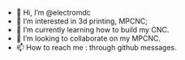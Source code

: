 - 👋 Hi, I’m @electromdc
- 👀 I’m interested in 3d printing, MPCNC;
- 🌱 I’m currently learning how to build my CNC. 
- 💞️ I’m looking to collaborate on my MPCNC. 
- 📫 How to reach me : through github messages. 

<!---
electromdc/electromdc is a ✨ special ✨ repository because its `README.md` (this file) appears on your GitHub profile.
You can click the Preview link to take a look at your changes.
--->
